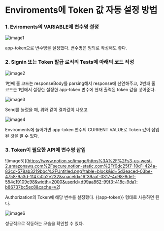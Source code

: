 # Enviroments에 Token 값 자동 설정 방법

### 1. Eviroments의 VARIABLE에 변수명 설정

![image1](Ehttps://www.notion.so/image/https%3A%2F%2Fs3-us-west-2.amazonaws.com%2Fsecure.notion-static.com%2F389b131c-22c0-404d-87dd-2a8c2389d3dc%2FUntitled.png?table=block&id=f5dde576-c227-4369-8165-4e9230f20ebc&spaceId=16f39aaf-0317-4c98-9def-554c19109c98&width=2000&userId=d99aa862-99f3-418c-9da1-b86737bc5ec8&cache=v2)

app-token으로 변수명을 설정했다. 변수명은 임의로 작성해도 좋다.

### 2. Signin 또는 Token 발급 로직의 Tests에 아래의 코드 작성

![image2](https://www.notion.so/image/https%3A%2F%2Fs3-us-west-2.amazonaws.com%2Fsecure.notion-static.com%2Ff58639da-635d-4f53-91eb-5b956101dc3e%2FUntitled.png?table=block&id=90ce90e4-ae84-42ed-92b4-4d97e29c465a&spaceId=16f39aaf-0317-4c98-9def-554c19109c98&width=2000&userId=d99aa862-99f3-418c-9da1-b86737bc5ec8&cache=v2)

1번째 줄 코드는 responseBody를 parsing해서 response에 선언해주고, 2번째 줄 코드는 1번에서 설정한 설정한 app-token 변수에 현재 출력된 token 값을 넣어준다.

![image3](https://www.notion.so/image/https%3A%2F%2Fs3-us-west-2.amazonaws.com%2Fsecure.notion-static.com%2Fbaed354c-85c9-4f9c-b172-c0c54fb82a49%2FUntitled.png?table=block&id=5710bd4c-da14-4b48-893a-14fb301f631a&spaceId=16f39aaf-0317-4c98-9def-554c19109c98&width=2000&userId=d99aa862-99f3-418c-9da1-b86737bc5ec8&cache=v2)

Send를 눌렀을 때, 위와 같이 결과값이 나오고

![image4](https://www.notion.so/image/https%3A%2F%2Fs3-us-west-2.amazonaws.com%2Fsecure.notion-static.com%2F965939ea-b09a-424f-a6d8-c956b7142b89%2FUntitled.png?table=block&id=186e1edc-9589-48d6-8d51-deac565e5059&spaceId=16f39aaf-0317-4c98-9def-554c19109c98&width=2000&userId=d99aa862-99f3-418c-9da1-b86737bc5ec8&cache=v2)

Enviroments에 들어가면 app-token 변수의 CURRENT VALUE로 Token 값이 삽입된 것을 알 수 있다.

### 3. Token이 필요한 API에 변수명 삽입

![image5]](https://www.notion.so/image/https%3A%2F%2Fs3-us-west-2.amazonaws.com%2Fsecure.notion-static.com%2Ff0dc25f7-10d1-424a-83cd-578ab3219bbc%2FUntitled.png?table=block&id=5d3eaced-03be-4758-9a3d-1147a0a2e232&spaceId=16f39aaf-0317-4c98-9def-554c19109c98&width=2000&userId=d99aa862-99f3-418c-9da1-b86737bc5ec8&cache=v2)

Authorization의 Token에 해당 변수를 설정했다. {{app-token}} 형태로 사용하면 된다.

![image6](https://www.notion.so/image/https%3A%2F%2Fs3-us-west-2.amazonaws.com%2Fsecure.notion-static.com%2Fc867cb9d-3bee-4f80-9d7e-f2580db7df40%2FUntitled.png?table=block&id=f9467817-00a3-46d2-a839-bc7076d1a543&spaceId=16f39aaf-0317-4c98-9def-554c19109c98&width=2000&userId=d99aa862-99f3-418c-9da1-b86737bc5ec8&cache=v2)

성공적으로 작동하는 모습을 확인할 수 있다.